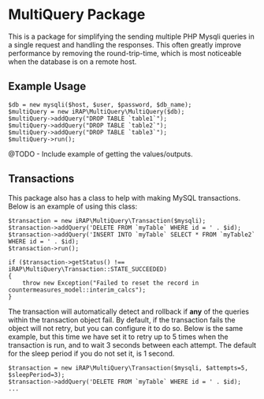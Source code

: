 # MultiQuery Package
This is a package for simplifying the sending multiple PHP Mysqli queries in a single request and handling the responses. This often greatly improve performance by removing the round-trip-time, which is most noticeable when the database is on a remote host.

## Example Usage

```
$db = new mysqli($host, $user, $password, $db_name);
$multiQuery = new iRAP\MultiQuery\MultiQuery($db);
$multiQuery->addQuery("DROP TABLE `table1`");
$multiQuery->addQuery("DROP TABLE `table2`");
$multiQuery->addQuery("DROP TABLE `table3`");
$multiQuery->run();
```

@TODO - Include example of getting the values/outputs.


## Transactions
This package also has a class to help with making MySQL transactions. Below is an example of using this class:

```
$transaction = new iRAP\MultiQuery\Transaction($mysqli);
$transaction->addQuery('DELETE FROM `myTable` WHERE id = ' . $id);
$transaction->addQuery('INSERT INTO `myTable` SELECT * FROM `myTable2` WHERE id = ' . $id);
$transaction->run();

if ($transaction->getStatus() !== iRAP\MultiQuery\Transaction::STATE_SUCCEEDED)
{
    throw new Exception("Failed to reset the record in countermeasures_model::interim_calcs");
}
```

The transaction will automatically detect and rollback if **any** of the queries within the transaction object fail. By default, if the transaction fails the object will not retry, but you can configure it to do so. Below is the same example, but this time we have set it to retry up to 5 times when the transaction is run, and to wait 3 seconds between each attempt. The default for the sleep period if you do not set it, is 1 second.

```
$transaction = new iRAP\MultiQuery\Transaction($mysqli, $attempts=5, $sleepPeriod=3);
$transaction->addQuery('DELETE FROM `myTable` WHERE id = ' . $id);
...
```
